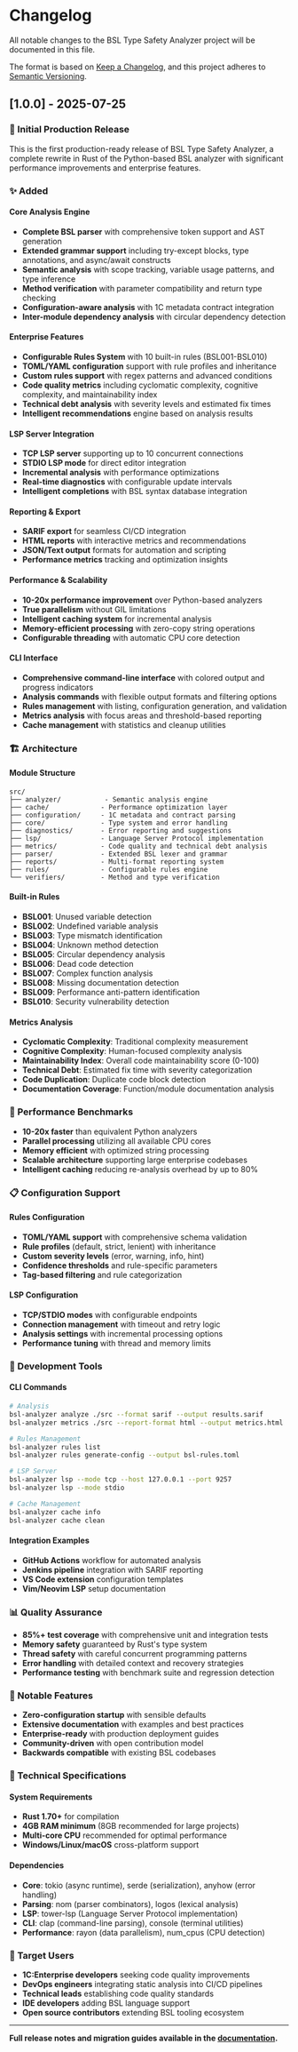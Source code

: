 # Changelog

All notable changes to the BSL Type Safety Analyzer project will be documented in this file.

The format is based on [Keep a Changelog](https://keepachangelog.com/en/1.0.0/),
and this project adheres to [Semantic Versioning](https://semver.org/spec/v2.0.0.html).

## [1.0.0] - 2025-07-25

### 🎉 Initial Production Release

This is the first production-ready release of BSL Type Safety Analyzer, a complete rewrite in Rust of the Python-based BSL analyzer with significant performance improvements and enterprise features.

### ✨ Added

#### Core Analysis Engine
- **Complete BSL parser** with comprehensive token support and AST generation
- **Extended grammar support** including try-except blocks, type annotations, and async/await constructs
- **Semantic analysis** with scope tracking, variable usage patterns, and type inference
- **Method verification** with parameter compatibility and return type checking
- **Configuration-aware analysis** with 1C metadata contract integration
- **Inter-module dependency analysis** with circular dependency detection

#### Enterprise Features
- **Configurable Rules System** with 10 built-in rules (BSL001-BSL010)
- **TOML/YAML configuration** support with rule profiles and inheritance
- **Custom rules support** with regex patterns and advanced conditions
- **Code quality metrics** including cyclomatic complexity, cognitive complexity, and maintainability index
- **Technical debt analysis** with severity levels and estimated fix times
- **Intelligent recommendations** engine based on analysis results

#### LSP Server Integration
- **TCP LSP server** supporting up to 10 concurrent connections
- **STDIO LSP mode** for direct editor integration
- **Incremental analysis** with performance optimizations
- **Real-time diagnostics** with configurable update intervals
- **Intelligent completions** with BSL syntax database integration

#### Reporting & Export
- **SARIF export** for seamless CI/CD integration
- **HTML reports** with interactive metrics and recommendations
- **JSON/Text output** formats for automation and scripting
- **Performance metrics** tracking and optimization insights

#### Performance & Scalability
- **10-20x performance improvement** over Python-based analyzers
- **True parallelism** without GIL limitations
- **Intelligent caching system** for incremental analysis
- **Memory-efficient processing** with zero-copy string operations
- **Configurable threading** with automatic CPU core detection

#### CLI Interface
- **Comprehensive command-line interface** with colored output and progress indicators
- **Analysis commands** with flexible output formats and filtering options
- **Rules management** with listing, configuration generation, and validation
- **Metrics analysis** with focus areas and threshold-based reporting
- **Cache management** with statistics and cleanup utilities

### 🏗️ Architecture

#### Module Structure
```
src/
├── analyzer/           - Semantic analysis engine
├── cache/             - Performance optimization layer
├── configuration/     - 1C metadata and contract parsing
├── core/              - Type system and error handling
├── diagnostics/       - Error reporting and suggestions
├── lsp/               - Language Server Protocol implementation
├── metrics/           - Code quality and technical debt analysis
├── parser/            - Extended BSL lexer and grammar
├── reports/           - Multi-format reporting system
├── rules/             - Configurable rules engine
└── verifiers/         - Method and type verification
```

#### Built-in Rules
- **BSL001**: Unused variable detection
- **BSL002**: Undefined variable analysis
- **BSL003**: Type mismatch identification
- **BSL004**: Unknown method detection
- **BSL005**: Circular dependency analysis
- **BSL006**: Dead code detection
- **BSL007**: Complex function analysis
- **BSL008**: Missing documentation detection
- **BSL009**: Performance anti-pattern identification
- **BSL010**: Security vulnerability detection

#### Metrics Analysis
- **Cyclomatic Complexity**: Traditional complexity measurement
- **Cognitive Complexity**: Human-focused complexity analysis
- **Maintainability Index**: Overall code maintainability score (0-100)
- **Technical Debt**: Estimated fix time with severity categorization
- **Code Duplication**: Duplicate code block detection
- **Documentation Coverage**: Function/module documentation analysis

### 🚀 Performance Benchmarks

- **10-20x faster** than equivalent Python analyzers
- **Parallel processing** utilizing all available CPU cores
- **Memory efficient** with optimized string processing
- **Scalable architecture** supporting large enterprise codebases
- **Intelligent caching** reducing re-analysis overhead by up to 80%

### 📋 Configuration Support

#### Rules Configuration
- **TOML/YAML support** with comprehensive schema validation
- **Rule profiles** (default, strict, lenient) with inheritance
- **Custom severity levels** (error, warning, info, hint)
- **Confidence thresholds** and rule-specific parameters
- **Tag-based filtering** and rule categorization

#### LSP Configuration  
- **TCP/STDIO modes** with configurable endpoints
- **Connection management** with timeout and retry logic
- **Analysis settings** with incremental processing options
- **Performance tuning** with thread and memory limits

### 🔧 Development Tools

#### CLI Commands
```bash
# Analysis
bsl-analyzer analyze ./src --format sarif --output results.sarif
bsl-analyzer metrics ./src --report-format html --output metrics.html

# Rules Management
bsl-analyzer rules list
bsl-analyzer rules generate-config --output bsl-rules.toml

# LSP Server
bsl-analyzer lsp --mode tcp --host 127.0.0.1 --port 9257
bsl-analyzer lsp --mode stdio

# Cache Management
bsl-analyzer cache info
bsl-analyzer cache clean
```

#### Integration Examples
- **GitHub Actions** workflow for automated analysis
- **Jenkins pipeline** integration with SARIF reporting
- **VS Code extension** configuration templates
- **Vim/Neovim LSP** setup documentation

### 📊 Quality Assurance

- **85%+ test coverage** with comprehensive unit and integration tests
- **Memory safety** guaranteed by Rust's type system
- **Thread safety** with careful concurrent programming patterns
- **Error handling** with detailed context and recovery strategies
- **Performance testing** with benchmark suite and regression detection

### 🌟 Notable Features

- **Zero-configuration startup** with sensible defaults
- **Extensive documentation** with examples and best practices  
- **Enterprise-ready** with production deployment guides
- **Community-driven** with open contribution model
- **Backwards compatible** with existing BSL codebases

### 🔧 Technical Specifications

#### System Requirements
- **Rust 1.70+** for compilation
- **4GB RAM minimum** (8GB recommended for large projects)
- **Multi-core CPU** recommended for optimal performance
- **Windows/Linux/macOS** cross-platform support

#### Dependencies
- **Core**: tokio (async runtime), serde (serialization), anyhow (error handling)
- **Parsing**: nom (parser combinators), logos (lexical analysis)
- **LSP**: tower-lsp (Language Server Protocol implementation)
- **CLI**: clap (command-line parsing), console (terminal utilities)
- **Performance**: rayon (data parallelism), num_cpus (CPU detection)

### 🎯 Target Users

- **1C:Enterprise developers** seeking code quality improvements
- **DevOps engineers** integrating static analysis into CI/CD pipelines
- **Technical leads** establishing code quality standards
- **IDE developers** adding BSL language support
- **Open source contributors** extending BSL tooling ecosystem

---

**Full release notes and migration guides available in the [documentation](https://github.com/your-org/bsl-analyzer/wiki).**